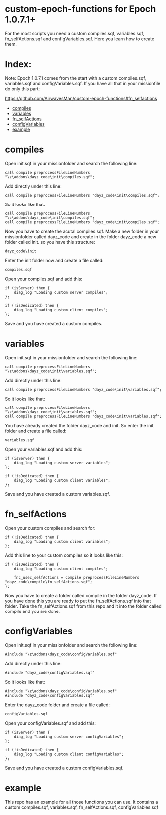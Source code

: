 # custom-epoch-functions for Epoch 1.0.7.1+

For the most scripts you need a custom compiles.sqf, variables.sqf, fn_selfActions.sqf and configVariables.sqf. Here you learn how to create them.

# Index:
 
Note: Epoch 1.0.7.1 comes from the start with a custom compiles.sqf, variables.sqf and configVariables.sqf. If you have all that in your missionfile do only this part:

https://github.com/AirwavesMan/custom-epoch-functions#fn_selfactions
 
* [compiles](https://github.com/AirwavesMan/custom-epoch-functions#compiles)
* [variables](https://github.com/AirwavesMan/custom-epoch-functions#variables)
* [fn_selfActions](https://github.com/AirwavesMan/custom-epoch-functions#fn_selfActions)
* [configVariables](https://github.com/AirwavesMan/custom-epoch-functions#configVariables)
* [example](https://github.com/AirwavesMan/custom-epoch-functions#example)

# compiles

Open init.sqf in your missionfolder and search the following line:


	call compile preprocessFileLineNumbers "\z\addons\dayz_code\init\compiles.sqf";


Add directly under this line:


	call compile preprocessFileLineNumbers "dayz_code\init\compiles.sqf";


So it looks like that:


	call compile preprocessFileLineNumbers "\z\addons\dayz_code\init\compiles.sqf";
	call compile preprocessFileLineNumbers "dayz_code\init\compiles.sqf";


Now you have to create the acutal compiles.sqf. Make a new folder in your missionfolder called dayz_code and create in the folder dayz_code a new folder called init. so you have this structure:


	dayz_code\init


Enter the init folder now and create a file called: 


	compiles.sqf


Open your compiles.sqf and add this:


	if (isServer) then {
		diag_log "Loading custom server compiles";
	};

	if (!isDedicated) then {
		diag_log "Loading custom client compiles";
	};

	
Save and you have created a custom compiles.

# variables

Open init.sqf in your missionfolder and search the following line:


	call compile preprocessFileLineNumbers "\z\addons\dayz_code\init\variables.sqf";


Add directly under this line:


	call compile preprocessFileLineNumbers "dayz_code\init\variables.sqf";


So it looks like that:


	call compile preprocessFileLineNumbers "\z\addons\dayz_code\init\variables.sqf";
	call compile preprocessFileLineNumbers "dayz_code\init\variables.sqf";


You have already created the folder dayz_code and init. So enter the init folder and create a file called: 


	variables.sqf


Open your variables.sqf and add this:


	if (isServer) then {
		diag_log "Loading custom server variables";
	};

	if (!isDedicated) then {
		diag_log "Loading custom client variables";
	};

	
Save and you have created a custom variables.sqf.

# fn_selfActions

Open your custom compiles and search for:


	if (!isDedicated) then {
		diag_log "Loading custom client variables";
	};

	
Add this line to your custom compiles so it looks like this:


	if (!isDedicated) then {
		diag_log "Loading custom client compiles";

		fnc_usec_selfActions = compile preprocessFileLineNumbers "dayz_code\compile\fn_selfActions.sqf";
	};


Now you have to create a folder called compile in the folder dayz_code. If you have done this you are ready to put the fn_selfActions.sqf into that folder.
Take the fn_selfActions.sqf from this repo and it into the folder called compile and you are done.

# configVariables

Open init.sqf in your missionfolder and search the following line:


	#include "\z\addons\dayz_code\configVariables.sqf"


Add directly under this line:


	#include "dayz_code\configVariables.sqf"


So it looks like that:


	#include "\z\addons\dayz_code\configVariables.sqf"
	#include "dayz_code\configVariables.sqf"


Enter the dayz_code folder and create a file called: 


	configVariables.sqf


Open your configVariables.sqf and add this:


	if (isServer) then {
		diag_log "Loading custom server configVariables";
	};

	if (!isDedicated) then {
		diag_log "Loading custom client configVariables";
	};

	
Save and you have created a custom configVariables.sqf.

# example

This repo has an example for all those functions you can use. It contains a custom compiles.sqf, variables.sqf, fn_selfActions.sqf, configVariables.sqf




